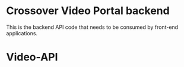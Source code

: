 # Crossover Video Portal backend
This is the backend API code that needs to be consumed by front-end applications.
# Video-API
